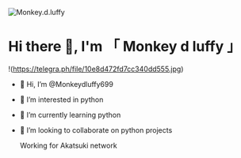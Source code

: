 ![Monkey.d.luffy](https://telegra.ph/file/55953b748032c1f106feb.jpg)
# Hi there 👋, I'm 「 Monkey d luffy 」
!(https://telegra.ph/file/10e8d472fd7cc340dd555.jpg)






- 👋 Hi, I’m @Monkeydluffy699

- 👀 I’m interested in python 
- 🌱 I’m currently learning python 
- 💞️ I’m looking to collaborate on python projects 



   Working for Akatsuki network 








<!---
Monkeydluffy699/Monkeydluffy699 is a ✨ special ✨ repository because its `README.md` (this file) appears on your GitHub profile.
You can click the Preview link to take a look at your changes.
--->
